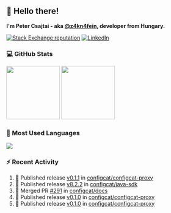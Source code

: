 ## 👋 Hello there!

**I'm Peter Csajtai - aka [@z4kn4fein](https://github.com/z4kn4fein), developer from Hungary.**

[![Stack Exchange reputation](https://img.shields.io/stackexchange/stackoverflow/r/8700582?color=orange&label=reputation&logo=stackoverflow&style=for-the-badge)](https://stackoverflow.com/users/8700582)
[![LinkedIn](https://img.shields.io/badge/linkedin-%230077B5.svg?style=for-the-badge&logo=linkedin&logoColor=white)](https://www.linkedin.com/in/csajtai-p%C3%A9ter-45395341/)

### 💻 GitHub Stats

<div>
  <img height="140px" src="https://github-readme-stats-pcsajtai.vercel.app/api?username=z4kn4fein&show_icons=true&hide_border=true&count_private=true&custom_title=Stats&theme=dracula&line_height=24&hide_title=true">
  <img height="140px" src="https://streak-stats.demolab.com?user=z4kn4fein&theme=dracula&hide_border=true">
  
</div>

### :toolbox: Most Used Languages

<img src="https://github-readme-stats-pcsajtai.vercel.app/api/top-langs/?username=z4kn4fein&theme=dracula&hide_border=true&layout=compact&langs_count=8&hide_title=true">

### :zap: Recent Activity

<!--START_SECTION:activity-->
1. 🚀 Published release [v0.1.1](https://github.com/configcat/configcat-proxy/releases/tag/v0.1.1) in [configcat/configcat-proxy](https://github.com/configcat/configcat-proxy)
2. 🚀 Published release [v8.2.2](https://github.com/configcat/java-sdk/releases/tag/v8.2.2) in [configcat/java-sdk](https://github.com/configcat/java-sdk)
3. 🎉 Merged PR [#291](https://github.com/configcat/docs/pull/291) in [configcat/docs](https://github.com/configcat/docs)
4. 🚀 Published release [v0.1.0](https://github.com/configcat/configcat-proxy/releases/tag/v0.1.0) in [configcat/configcat-proxy](https://github.com/configcat/configcat-proxy)
5. 🚀 Published release [v0.1.0](https://github.com/configcat/configcat-proxy/releases/tag/v0.1.0) in [configcat/configcat-proxy](https://github.com/configcat/configcat-proxy)
<!--END_SECTION:activity-->
